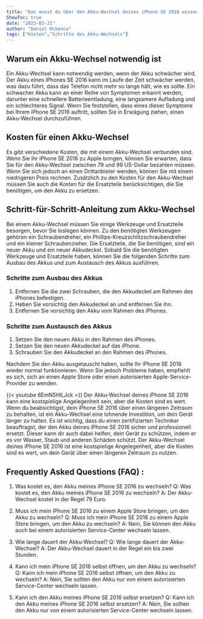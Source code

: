 ```yaml
---
title: "Das musst du über den Akku-Wechsel deines iPhone SE 2016 wissen - Kosten und mehr!"
ShowToc: true 
date: "2023-03-21"
author: "Daniel Mckenna" 
tags: ["Kosten","Schritte des Akku-Wechsels"]
---
```

## Warum ein Akku-Wechsel notwendig ist

Ein Akku-Wechsel kann notwendig werden, wenn der Akku schwächer wird. Der Akku eines iPhones SE 2016 kann im Laufe der Zeit schwächer werden, was dazu führt, dass das Telefon nicht mehr so lange hält, wie es sollte. Ein schwacher Akku kann an einer Reihe von Symptomen erkannt werden, darunter eine schnellere Batterieentladung, eine langsamere Aufladung und ein schlechteres Signal. Wenn Sie feststellen, dass eines dieser Symptome bei Ihrem iPhone SE 2016 auftritt, sollten Sie in Erwägung ziehen, einen Akku-Wechsel durchzuführen.

## Kosten für einen Akku-Wechsel

Es gibt verschiedene Kosten, die mit einem Akku-Wechsel verbunden sind. Wenn Sie Ihr iPhone SE 2016 zu Apple bringen, können Sie erwarten, dass Sie für den Akku-Wechsel zwischen 79 und 99 US-Dollar bezahlen müssen. Wenn Sie sich jedoch an einen Drittanbieter wenden, können Sie mit einem niedrigeren Preis rechnen. Zusätzlich zu den Kosten für den Akku-Wechsel müssen Sie auch die Kosten für die Ersatzteile berücksichtigen, die Sie benötigen, um den Akku zu ersetzen.

## Schritt-für-Schritt-Anleitung zum Akku-Wechsel

Bei einem Akku-Wechsel müssen Sie einige Werkzeuge und Ersatzteile besorgen, bevor Sie loslegen können. Zu den benötigten Werkzeugen gehören ein Schraubendreher, ein Phillips-Kreuzschlitzschraubendreher und ein kleiner Schraubenzieher. Die Ersatzteile, die Sie benötigen, sind ein neuer Akku und ein neuer Akkudeckel. Sobald Sie die benötigten Werkzeuge und Ersatzteile haben, können Sie die folgenden Schritte zum Ausbau des Akkus und zum Austausch des Akkus ausführen.

### Schritte zum Ausbau des Akkus

1. Entfernen Sie die zwei Schrauben, die den Akkudeckel am Rahmen des iPhones befestigen.
2. Heben Sie vorsichtig den Akkudeckel an und entfernen Sie ihn.
3. Entfernen Sie vorsichtig den Akku vom Rahmen des iPhones.

### Schritte zum Austausch des Akkus

1. Setzen Sie den neuen Akku in den Rahmen des iPhones.
2. Setzen Sie den neuen Akkudeckel auf das iPhone.
3. Schrauben Sie den Akkudeckel an den Rahmen des iPhones.

Nachdem Sie den Akku ausgetauscht haben, sollte Ihr iPhone SE 2016 wieder normal funktionieren. Wenn Sie jedoch Probleme haben, empfiehlt es sich, sich an einen Apple Store oder einen autorisierten Apple-Service-Provider zu wenden.

{{< youtube 6EmN5HlLJck >}} 
Der Akku-Wechsel deines iPhone SE 2016 kann eine kostspielige Angelegenheit sein, aber die Kosten sind es wert. Wenn du beabsichtigst, dein iPhone SE 2016 über einen längeren Zeitraum zu behalten, ist ein Akku-Wechsel eine lohnende Investition, um dein Gerät länger zu halten. Es ist wichtig, dass du einen zertifizierten Techniker beauftragst, der den Akku deines iPhone SE 2016 sicher und professionell ersetzt. Dieser kann dir auch dabei helfen, dein Gerät zu schützen, indem er es vor Wasser, Staub und anderen Schäden schützt. Der Akku-Wechsel deines iPhone SE 2016 ist eine kostspielige Angelegenheit, aber die Kosten sind es wert, um dein Gerät über einen längeren Zeitraum zu nutzen.

## Frequently Asked Questions (FAQ) :
1. Was kostet es, den Akku meines iPhone SE 2016 zu wechseln? 
Q: Was kostet es, den Akku meines iPhone SE 2016 zu wechseln? 
A: Der Akku-Wechsel kostet in der Regel 79 Euro.

2. Muss ich mein iPhone SE 2016 zu einem Apple Store bringen, um den Akku zu wechseln? 
Q: Muss ich mein iPhone SE 2016 zu einem Apple Store bringen, um den Akku zu wechseln? 
A: Nein, Sie können den Akku auch bei einem autorisierten Service-Center wechseln lassen.

3. Wie lange dauert der Akku-Wechsel? 
Q: Wie lange dauert der Akku-Wechsel? 
A: Der Akku-Wechsel dauert in der Regel ein bis zwei Stunden.

4. Kann ich mein iPhone SE 2016 selbst öffnen, um den Akku zu wechseln? 
Q: Kann ich mein iPhone SE 2016 selbst öffnen, um den Akku zu wechseln? 
A: Nein, Sie sollten den Akku nur von einem autorisierten Service-Center wechseln lassen.

5. Kann ich den Akku meines iPhone SE 2016 selbst ersetzen? 
Q: Kann ich den Akku meines iPhone SE 2016 selbst ersetzen? 
A: Nein, Sie sollten den Akku nur von einem autorisierten Service-Center wechseln lassen.


